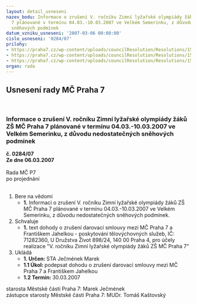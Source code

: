 ```yaml
---
layout: detail_usneseni
nazev_bodu: Informace o zrušení V. ročníku Zimní lyžařské olympiády žáků ZŠ MČ Praha
  7 plánované v termínu 04.03.-10.03.2007 ve Velkém Semerinku, z důvodu nedostatečných
  sněhových podmínek
datum_vzniku_usneseni: '2007-03-06 00:00:00'
cislo_usneseni: '0284/07'
prilohy:
- https://praha7.cz/wp-content/uploads/councilResolution/Resolutions/15607/14-dohoda_o_zru%c5%a1en%c3%ad_darovac%c3%ad_smlouvy_oks1.doc
- https://praha7.cz/wp-content/uploads/councilResolution/Resolutions/15607/14-z%c3%a1pis_z_1._jedn%c3%a1n%c3%ad_sk_10.1.2007.doc
- https://praha7.cz/wp-content/uploads/councilResolution/Resolutions/15607/14-usnesen%c3%ad_%c4%8d.136_r_-_schv%c3%a1len%c3%ad_zo.doc
organ: rada
---
```

<div id="ucUsn_pList" class="usn">
	<span><h2>Usnesení rady MČ Praha 7 </h2>
<br></span><div class="standBody">
<span><h3>Informace o zrušení V. ročníku Zimní lyžařské olympiády žáků ZŠ MČ Praha 7 plánované v termínu 04.03.-10.03.2007 ve Velkém Semerinku, z důvodu nedostatečných sněhových podmínek</h3></span><div class="center">
		<strong>č. 0284/07</strong><br>
	</div>
<div class="center">
		<strong>Ze dne 06.03.2007</strong><br><br>
	</div>Rada MČ P7<br> po projednání<br><br><ol>
<li>Bere na vědomí<ul><li>
<strong>1.</strong> Informaci o zrušení V. ročníku Zimní lyžařské olympiády žáků ZŠ MČ Praha 7 plánované v termínu 04.03.-10.03.2007 ve Velkém Semerinku, z důvodu nedostatečných sněhových podmínek.</li></ul>
</li>
<li>Schvaluje<ul><li>
<strong>1.</strong> text dohody o zrušení darovací smlouvy mezi MČ Praha 7 a Františkem Jahelkou - poskytování tělovýchovných služeb, IČ: 71282360, U Družstva Život 898/24, 140 00 Praha 4, pro účely realizace "V. ročníku Zimní lyžařské olympiády žáků ZŠ MČ Praha 7"</li></ul>
</li>
<li>Ukládá<ul>
<li>
<strong>1. Určen: </strong>STA Ječmének Marek</li>
<li>
<strong>1.1 Úkol: </strong>podepsat dohodu o zrušení darovací smlouvy mezi MČ Praha 7 a Františkem Jahelkou</li>
<li>
<strong>1.2 Termín: </strong>30.03.2007</li>
</ul>
</li>
</ol>starosta Městské části Praha 7: Marek Ječmének<br>zástupce starosty Městské části Praha 7: MUDr. Tomáš Kaštovský 
</div>
</div>